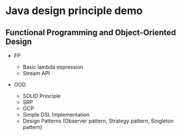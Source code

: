 # Java design principle demo

## Functional Programming and Object-Oriented Design
* FP
	- Basic lambda expression
	- Stream API

* OOD
	- SOLID Principle
	- SRP
	- OCP
	- Simple DSL Implementation
	- Design Patterns (Observer pattern, Strategy pattern, Singleton pattern)

